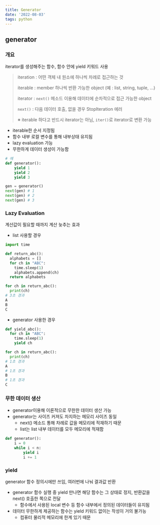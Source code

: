 ```yaml
---
title: Generator
date: '2022-08-03'
tags: python
---
```


## generator

### 개요

iterator를 생성해주는 함수, 함수 안에 yield 키워드 사용

> iteration : 어떤 객체 내 원소에 하나씩 차례로 접근하는 것
>
> iterable : member 하나씩 반환 가능한 object (예 : list, string, tuple, ...)
>
> iterator : `next()` 메소드 이용해 데이터에 순차적으로 접근 가능한 object
>
> `next()` : 다음 데이터 호출, 없을 경우 StopIteration 에러
>
> ※ iterable 하다고 반드시 iterator는 아님, `iter()`로 iterator로 변환 가능

- iterable한 순서 지정됨
- 함수 내부 로컬 변수를 통해 내부상태 유지됨
- lazy evaluation 가능
- 무한하게 데이터 생성이 가능함

```python
# 예
def generator():
    yield 1
    yield 2
    yield 3

gen = generator()
next(gen) # 1
next(gen) # 2
next(gen) # 3
```



### Lazy Evaluation

계산값이 필요할 때까지 계산 늦추는 효과

- list 사용할 경우

```python
import time

def return_abc():
  alphabets = []
  for ch in "ABC":
    time.sleep(1)
    alphabets.append(ch)
  return alphabets

for ch in return_abc():
  print(ch)
# 3초 경과
A
B
C
```

- generator 사용한 경우

```python
def yield_abc():
  for ch in "ABC":
    time.sleep(1)
    yield ch

for ch in return_abc():
  print(ch)
# 1초 경과
A
# 1초 경과
B
# 1초 경과
C
```

### 무한 데이터 생산

- generator이용해 이론적으로 무한한 데이터 생산 가능
- generator는 사이즈 커져도 차지하는 메모리 사이즈 동일
  - next() 메소드 통해 차례로 값을 메모리에 적재하기 때문
  - list는 list 내부 데이터를 모두 메모리에 적재함

```python
def generator():
    i = 0
    while i < n:
        yield i
        i += 1
```

### yield

generator 함수 정의시에만 쓰임, 여러번에 나눠 결과값 반환

- generator 함수 실행 중 yield 만나면 해당 함수는 그 상태로 정지, 반환값을 next() 호출한 쪽으로 전달
  - 함수에서 사용된 local 변수 등 함수 내부에서 정의된 데이터들이 유지됨
- 데이터 무한하게 제공하는 함수는 yield 키워드 없이는 작성이 거의 불가능
  - 컴퓨터 물리적 메모리에 한계 있기 때문
